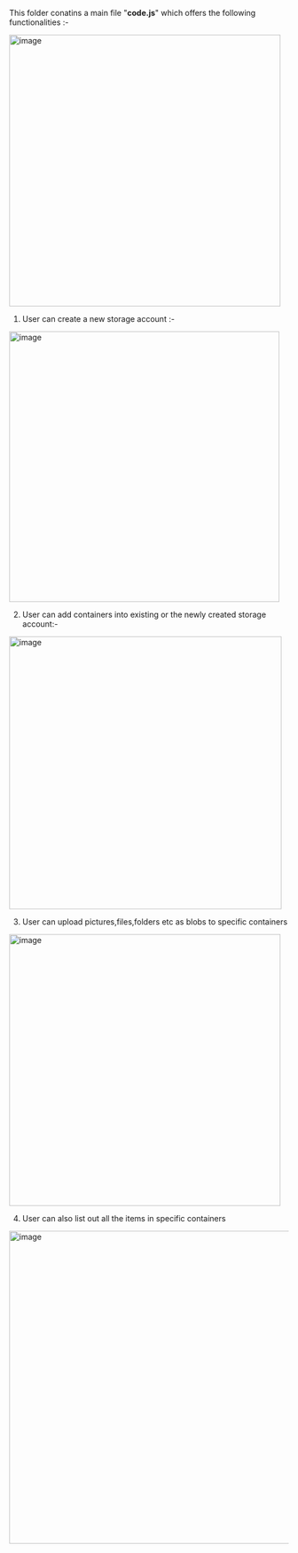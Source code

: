 This folder conatins a main file "**code.js**" which offers the following functionalities :- 

<img width="489" alt="image" src="https://user-images.githubusercontent.com/46483573/172058137-6f1d0d55-f81e-46b1-b26e-c1f30bf4b108.png">

1. User can create a new storage account :- 

<img width="487" alt="image" src="https://user-images.githubusercontent.com/46483573/172058206-289976a5-1f2a-4c80-b732-f60bb2813ff3.png">

2. User can add containers into existing or the newly created storage account:-

<img width="491" alt="image" src="https://user-images.githubusercontent.com/46483573/172058273-82bc47e8-78ef-449a-81e4-1580e2cc5508.png">

3. User can upload pictures,files,folders etc as blobs to specific containers

<img width="489" alt="image" src="https://user-images.githubusercontent.com/46483573/172058404-b9a5e3c9-9df5-463b-9076-afc38b7f8651.png">

4. User can also list out all the items in specific containers 

<img width="563" alt="image" src="https://user-images.githubusercontent.com/46483573/172058580-7cbdee4b-99f5-42cd-b0f3-d51ec0bd505f.png">

